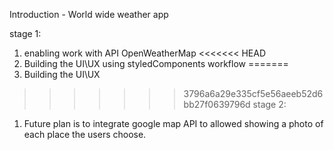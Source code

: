 Introduction - World wide weather app

stage 1: 
1. enabling work with API OpenWeatherMap
<<<<<<< HEAD
2. Building the UI\UX using styledComponents workflow
=======
2. Building the UI\UX

>>>>>>> 3796a6a29e335cf5e56aeeb52d6bb27f0639796d
stage 2:
1. Future plan is to integrate google map API
   to allowed showing a photo of each place the users choose.

